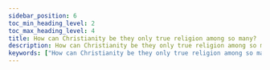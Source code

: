 ```yaml
---
sidebar_position: 6
toc_min_heading_level: 2
toc_max_heading_level: 4
title: How can Christianity be they only true religion among so many?
description: How can Christianity be they only true religion among so many?
keywords: ["How can Christianity be they only true religion among so many?"]
---
```

